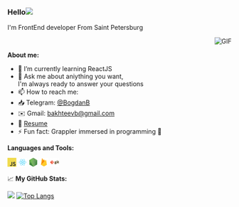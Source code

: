 ### Hello<img src="https://media.giphy.com/media/hvRJCLFzcasrR4ia7z/giphy.gif" width="25px">

I'm FrontEnd developer From Saint Petersburg

<img align="right" alt="GIF" src="https://cs8.pikabu.ru/post_img/2016/04/09/9/1460216158134289433.gif"  height="420" />

<br>

**About me:**
- 🌱 I’m currently learning ReactJS
- 💬 Ask me about aniything you want, <br>
  I'm always ready to answer your questions
- 📫 How to reach me:
- 📥 Telegram: [@BogdanB](https://t.me/Bogdan_Bakhteev)
- ✉️ Gmail: bakhteevb@gmail.com
- 📄 [Resume](https://drive.google.com/file/d/1k960aGtKd8UVzzuEPvKK3R4kO7uJVot0/view)
- ⚡ Fun fact: Grappler immersed in programming 💪

**Languages and Tools:**  

<code><img height="20" src="https://raw.githubusercontent.com/github/explore/80688e429a7d4ef2fca1e82350fe8e3517d3494d/topics/javascript/javascript.png"></code>
<code><img height="20" src="https://raw.githubusercontent.com/github/explore/80688e429a7d4ef2fca1e82350fe8e3517d3494d/topics/react/react.png"></code>
<code><img height="20" src="https://raw.githubusercontent.com/github/explore/80688e429a7d4ef2fca1e82350fe8e3517d3494d/topics/nodejs/nodejs.png"></code>
<code><img height="20" src="https://raw.githubusercontent.com/github/explore/80688e429a7d4ef2fca1e82350fe8e3517d3494d/topics/firebase/firebase.png"></code>
<code><img height="20" src="https://raw.githubusercontent.com/github/explore/80688e429a7d4ef2fca1e82350fe8e3517d3494d/topics/git/git.png"></code>

📈 **My GitHub Stats:**

[<img src="https://github-readme-stats.vercel.app/api?username=Bakhteev&show_icons=true&hide_border=true&theme=radical&disable_animations=false">](https://github.com/Bakhteev)
[![Top Langs](https://github-readme-stats.vercel.app/api/top-langs/?username=Bakhteev&hide_border=true&theme=radical&disable_animations=false)](https://github.com/Bakhteev)


